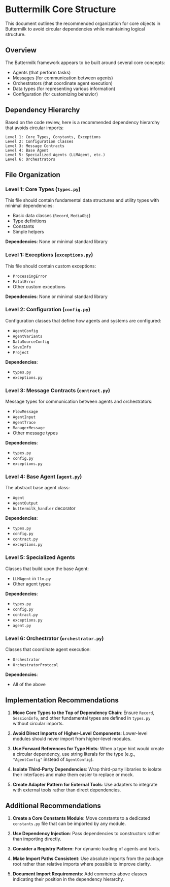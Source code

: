 # Buttermilk Core Structure

This document outlines the recommended organization for core objects in Buttermilk to avoid circular dependencies while maintaining logical structure.

## Overview

The Buttermilk framework appears to be built around several core concepts:
- Agents (that perform tasks)
- Messages (for communication between agents)
- Orchestrators (that coordinate agent execution)
- Data types (for representing various information)
- Configuration (for customizing behavior)

## Dependency Hierarchy

Based on the code review, here is a recommended dependency hierarchy that avoids circular imports:

```
Level 1: Core Types, Constants, Exceptions
Level 2: Configuration Classes 
Level 3: Message Contracts
Level 4: Base Agent
Level 5: Specialized Agents (LLMAgent, etc.)
Level 6: Orchestrators
```

## File Organization

### Level 1: Core Types (`types.py`)

This file should contain fundamental data structures and utility types with minimal dependencies:
- Basic data classes (`Record`, `MediaObj`)
- Type definitions
- Constants
- Simple helpers

**Dependencies**: None or minimal standard library

### Level 1: Exceptions (`exceptions.py`) 

This file should contain custom exceptions:
- `ProcessingError`
- `FatalError`
- Other custom exceptions

**Dependencies**: None or minimal standard library

### Level 2: Configuration (`config.py`)

Configuration classes that define how agents and systems are configured:
- `AgentConfig`
- `AgentVariants`
- `DataSourceConfig`
- `SaveInfo` 
- `Project`

**Dependencies**: 
- `types.py`
- `exceptions.py`

### Level 3: Message Contracts (`contract.py`)

Message types for communication between agents and orchestrators:
- `FlowMessage`
- `AgentInput`
- `AgentTrace`
- `ManagerMessage`
- Other message types

**Dependencies**:
- `types.py`
- `config.py`
- `exceptions.py`

### Level 4: Base Agent (`agent.py`)

The abstract base agent class:
- `Agent`
- `AgentOutput`
- `buttermilk_handler` decorator

**Dependencies**:
- `types.py`
- `config.py`
- `contract.py`
- `exceptions.py`

### Level 5: Specialized Agents

Classes that build upon the base Agent:
- `LLMAgent` in `llm.py`
- Other agent types

**Dependencies**:
- `types.py`
- `config.py`
- `contract.py` 
- `exceptions.py`
- `agent.py`

### Level 6: Orchestrator (`orchestrator.py`)

Classes that coordinate agent execution:
- `Orchestrator`
- `OrchestratorProtocol`

**Dependencies**:
- All of the above

## Implementation Recommendations

1. **Move Core Types to the Top of Dependency Chain**: Ensure `Record`, `SessionInfo`, and other fundamental types are defined in `types.py` without circular imports.

2. **Avoid Direct Imports of Higher-Level Components**: Lower-level modules should never import from higher-level modules.

3. **Use Forward References for Type Hints**: When a type hint would create a circular dependency, use string literals for the type (e.g., `"AgentConfig"` instead of `AgentConfig`).

4. **Isolate Third-Party Dependencies**: Wrap third-party libraries to isolate their interfaces and make them easier to replace or mock.

5. **Create Adapter Pattern for External Tools**: Use adapters to integrate with external tools rather than direct dependencies.

## Additional Recommendations

1. **Create a Core Constants Module**: Move constants to a dedicated `constants.py` file that can be imported by any module.

2. **Use Dependency Injection**: Pass dependencies to constructors rather than importing directly.

3. **Consider a Registry Pattern**: For dynamic loading of agents and tools.

4. **Make Import Paths Consistent**: Use absolute imports from the package root rather than relative imports where possible to improve clarity.

5. **Document Import Requirements**: Add comments above classes indicating their position in the dependency hierarchy.
